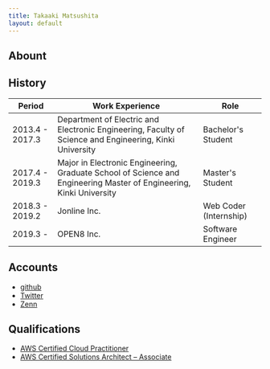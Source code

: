 ```yaml
---
title: Takaaki Matsushita
layout: default
---
```


## Abount

## History

| Period          | Work Experience                                                                                                     | Role                   |
| --------------- | ------------------------------------------------------------------------------------------------------------------- | ---------------------- |
| 2013.4 - 2017.3 | Department of Electric and Electronic Engineering, Faculty of Science and Engineering, Kinki University 　          | Bachelor's Student     |
| 2017.4 - 2019.3 | Major in Electronic Engineering, Graduate School of Science and Engineering Master of Engineering, Kinki University | Master's Student       |
| 2018.3 - 2019.2 | Jonline Inc.                                                                                                        | Web Coder (Internship) |
| 2019.3 -        | OPEN8 Inc.                                                                                                          | Software Engineer      |

## Accounts

- [github](https://github.com/tkakmtst)
- [Twitter](https://twitter.com/tkakmtst)
- [Zenn](https://zenn.dev/tkakmtst)

## Qualifications

- [AWS Certified Cloud Practitioner](https://www.credly.com/badges/b26d20c6-f2cb-415d-a073-a1930275f7de)
- [AWS Certified Solutions Architect – Associate](https://www.credly.com/badges/6be1df87-bd85-4475-bd41-a895b8fa9d6d)
